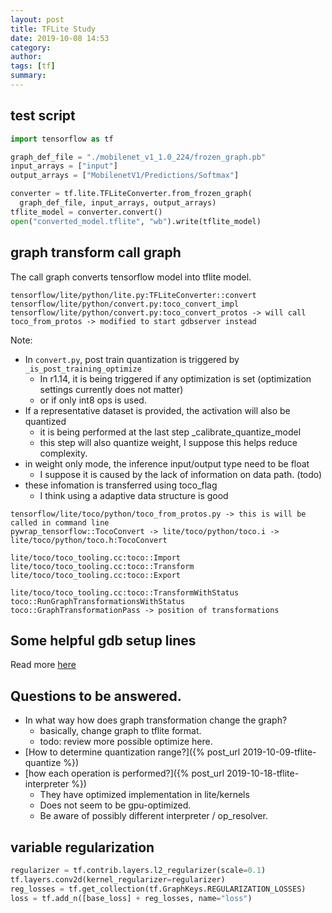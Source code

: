 ```yaml
---
layout: post
title: TFLite Study
date: 2019-10-08 14:53
category: 
author: 
tags: [tf]
summary: 
---
```


## test script

```python
import tensorflow as tf

graph_def_file = "./mobilenet_v1_1.0_224/frozen_graph.pb"
input_arrays = ["input"]
output_arrays = ["MobilenetV1/Predictions/Softmax"]

converter = tf.lite.TFLiteConverter.from_frozen_graph(
  graph_def_file, input_arrays, output_arrays)
tflite_model = converter.convert()
open("converted_model.tflite", "wb").write(tflite_model)
```

## graph transform call graph

The call graph converts tensorflow model into tflite model.

```
tensorflow/lite/python/lite.py:TFLiteConverter::convert
tensorflow/lite/python/convert.py:toco_convert_impl
tensorflow/lite/python/convert.py:toco_convert_protos -> will call toco_from_protos -> modified to start gdbserver instead
```

Note:
* In `convert.py`, post train quantization is triggered by `_is_post_training_optimize`
  * In r1.14, it is being triggered if any optimization is set (optimization settings currently does not matter)
  * or if only int8 ops is used.
* If a representative dataset is provided, the activation will also be quantized
  * it is being performed at the last step _calibrate_quantize_model
  * this step will also quantize weight, I suppose this helps reduce complexity.
* in weight only mode, the inference input/output type need to be float
  * I suppose it is caused by the lack of information on data path. (todo)
* these infomation is transferred using toco_flag
  * I think using a adaptive data structure is good

```
tensorflow/lite/toco/python/toco_from_protos.py -> this is will be called in command line
pywrap_tensorflow::TocoConvert -> lite/toco/python/toco.i -> lite/toco/python/toco.h:TocoConvert

```

```
lite/toco/toco_tooling.cc:toco::Import
lite/toco/toco_tooling.cc:toco::Transform
lite/toco/toco_tooling.cc:toco::Export
```

```
lite/toco/toco_tooling.cc:toco::TransformWithStatus
toco::RunGraphTransformationsWithStatus
toco::GraphTransformationPass -> position of transformations
```

## Some helpful gdb setup lines

Read more [here]({{site.asset_url}}/files/gdb.sh)

## Questions to be answered.

* In what way how does graph transformation change the graph?
  * basically, change graph to tflite format.
  * todo: review more possible optimize here.
* [How to determine quantization range?]({% post_url 2019-10-09-tflite-quantize %})
* [how each operation is performed?]({% post_url 2019-10-18-tflite-interpreter %})
  * They have optimized implementation in lite/kernels
  * Does not seem to be gpu-optimized.
  * Be aware of possibly different interpreter / op_resolver.

## variable regularization

```python
regularizer = tf.contrib.layers.l2_regularizer(scale=0.1)
tf.layers.conv2d(kernel_regularizer=regularizer)
reg_losses = tf.get_collection(tf.GraphKeys.REGULARIZATION_LOSSES)
loss = tf.add_n([base_loss] + reg_losses, name="loss")
```
